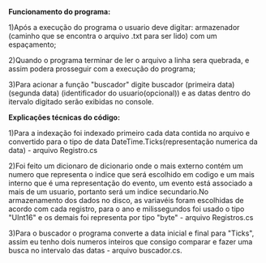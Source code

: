 __**Funcionamento do programa:**__

1)Após a execução do programa o usuario deve digitar: armazenador (caminho que se encontra o arquivo .txt para ser lido) com um espaçamento;

2)Quando o programa terminar de ler o arquivo a linha sera quebrada, e assim podera prosseguir com a execução do programa;

3)Para acionar a função "buscador" digite buscador (primeira data) (segunda data) (identificador do usuario(opcional)) e as datas dentro do itervalo digitado serão exibidas no console.

__**Explicações técnicas do código:**__

1)Para a indexação foi indexado primeiro cada data contida no arquivo e convertido para o tipo de data DateTime.Ticks(representação numerica da data) - arquivo Registro.cs

2)Foi feito um dicionaro de dicionario onde o mais externo contém um numero que representa o indice que será escolhido em codigo e um mais interno que é uma representação do evento, um evento está associado a mais de um usuario, portanto será um indice secundario.No armazenamento dos dados no disco, as variavéis foram escolhidas de acordo com cada registro, para o ano e milissegundos foi usado o tipo "UInt16" e os demais foi representa por tipo "byte" - arquivo Registros.cs

3)Para o buscador o programa converte a data inicial e final para "Ticks", assim eu tenho dois numeros inteiros que consigo comparar e fazer uma busca no intervalo das datas - arquivo buscador.cs.
